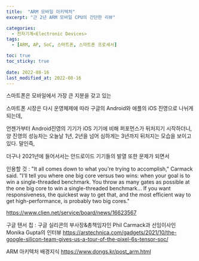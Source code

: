 ```yaml
---
title:  "ARM 모바일 아키텍처"
excerpt: "근 2년 ARM 모바일 CPU의 간단한 리뷰"

categories:
  - 전자기계<Electronic Devices>
tags:
  - [ARM, AP, SoC, 스마트폰, 스마트폰 프로세서]

toc: true
toc_sticky: true
 
date: 2022-08-16
last_modified_at: 2022-08-16
---
```


스마트폰은 모바일에서 가장 큰 지분을 갖고 있는 

스마트폰 시장은 다시 운영체제에 따라 구글의 Android와 애플의 iOS 진영으로 나뉘게 되는데,

언젠가부터 Android진영의 기기가 iOS 기기에 비해 퍼포먼스가 뒤처지기 시작하더니, 양 진영의 성능차는 오늘날 1년, 2년을 넘어 심하게는 3년까지 뒤처지는 모습을 보이고 있다.
말인즉, 

더구나 2021년에 들어서서는 안드로이드 기기들의 발열 또한 문제가 되면서 


인용할 것 :
"It all comes down to what you're trying to accomplish," Carmack said. "I'll tell you where one big core versus two wins: when your goal is to win a single-threaded benchmark. You throw as many gates as possible at the one big core to win a single-threaded benchmark... If you want responsiveness, the quickest way to get that, and the most efficient way to get high-performance, is probably two big cores."



https://www.clien.net/service/board/news/16623567

구글 텐서 칩 : 구글 실리콘의 부사장&총책임자인 Phil Carmack과 선임이사인 Monika Gupta의 인터뷰
https://arstechnica.com/gadgets/2021/10/the-google-silicon-team-gives-us-a-tour-of-the-pixel-6s-tensor-soc/

ARM 아키텍처 배경지식
https://www.dongs.kr/post_arm.html